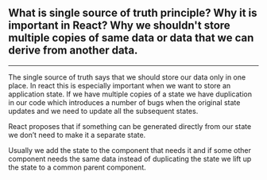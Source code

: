 ## What is single source of truth principle? Why it is important in React? Why we shouldn't store multiple copies of same data or data that we can derive from another data.

---

The single source of truth says that we should store our data only in one place. In react this is especially important when we want to store an application state. If we have multiple copies of a state we have duplication in our code which introduces a number of bugs when the original state updates and we need to update all the subsequent states.

React proposes that if something can be generated directly from our state we don’t need to make it a separate state.

Usually we add the state to the component that needs it and if some other component needs the same data instead of duplicating the state we lift up the state to a common parent component.
